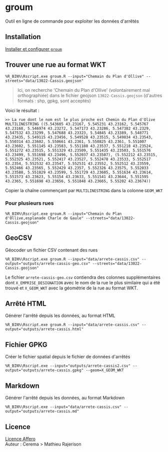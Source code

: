 # groum

Outil en ligne de commande pour exploiter les données d'arrêtés

## Installation
[Installer et configurer `groum`](INSTALL.md)


## Trouver une rue au format WKT

	%R_BIN%\Rscript.exe groum.R --input="Chemain du Plan d'Ollive" --streets="data/13022-Cassis.geojson"

> Ici, on recherche 'Chemain du Plan d'Ollive' (volontairement mal orthographiée) dans le fichier geojson `13022-Cassis.geojson` (d'autres formats : shp, gpkg, sont acceptés)

Voici le résultat :

	>> La rue dont le nom est le plus proche est Chemin du Plan d'Olive
	MULTILINESTRING ((5.543605 43.23167, 5.545231 43.23162, 5.545767 43.23168, 5.546974 43.23272, 5.547173 43.23286, 5.547382 43.2329, 5.547532 43.23299, 5.547688 43.23323, 5.54845 43.23389, 5.548771 43.23435, 5.549115 43.23456, 5.549528 43.23515, 5.549834 43.23543, 5.550314 43.23602, 5.550661 43.2361, 5.550825 43.2361, 5.551007 43.23602, 5.551145 43.23583, 5.551188 43.23537, 5.551218 43.23524, 5.551272 43.23515, 5.551329 43.23509, 5.551435 43.23503, 5.551576 43.23499, 5.551698 43.23496, 5.552037 43.23507), (5.552212 43.23515, 5.552325 43.23521, 5.552417 43.23527, 5.552478 43.23533, 5.552517 43.2354, 5.552532 43.23547, 5.552531 43.23552, 5.552512 43.23559, 5.552466 43.23565, 5.552429 43.2357, 5.552326 43.23575, 5.552033 43.23588, 5.551829 43.23599, 5.551729 43.23605, 5.551634 43.23614, 5.551573 43.23623, 5.55154 43.23633, 5.551541 43.23644, 5.551595 43.2365, 5.551698 43.23656, 5.551848 43.23665, 5.55202 43.23674))

Copier la chaîne commençant par `MULTILINESTRING` dans la colonne `GEOM_WKT`

### Pour plusieurs rues

	%R_BIN%\Rscript.exe groum.R --input="Chemain du Plan d'Ollive,esplanade Charle de Gaule" --streets="data/13022-Cassis.geojson"

## GeoCSV
Géocoder un fichier CSV contenant des rues

	%R_BIN%\Rscript.exe groum.R --input="data/arrete-cassis.csv" --output="outputs/arrete-cassis-geo.csv" --streets="data/13022-Cassis.geojson"

Le fichier `arrete-cassis-geo.csv` contiendra des colonnes supplémentaires dont `X_EMPRISE_DESIGNATION` avec le nom de la rue le plus similaire qui a été trouvé et `X_GEOM_WKT` avec la géométrie de la rue au format WKT.

## Arrêté HTML
Générer l'arrêté depuis les données, au format HTML

	%R_BIN%\Rscript.exe groum.R --input="data/arrete-cassis.csv" --output="outputs/arrete-cassis.html"

## Fichier GPKG
Créer le fichier spatial depuis le fichier de données d'arrêtés

	%R_BIN%\Rscript.exe --input="outputs/arrete-cassis2.csv" --output="outputs/arrete-cassis.gpkg" --geom=X_GEOM_WKT

## Markdown
Générer l'arrêté depuis les données, au format Markdown

	%R_BIN%\Rscript.exe --input="data/arrete-cassis.csv" --output="outputs/arrete-cassis.md"

## Licence
[Licence Affero](LICENSE)  
Auteur : Cerema > Mathieu Rajerison
